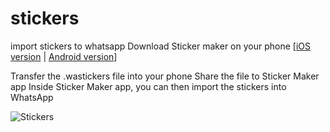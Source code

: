 # stickers
import stickers to whatsapp
Download Sticker maker on your phone [[iOS version](https://apps.apple.com/us/app/sticker-maker-studio/id1443326857) | [Android version](https://play.google.com/store/apps/details?id=com.marsvard.stickermakerforwhatsapp)]

Transfer the .wastickers file into your phone
Share the file to Sticker Maker app
Inside Sticker Maker app, you can then import the stickers into WhatsApp

![Stickers](https://github.com/amosjerbi/stickers/assets/23058013/03a0a1d8-e16d-4ef8-9e55-60e915d29e9e)
